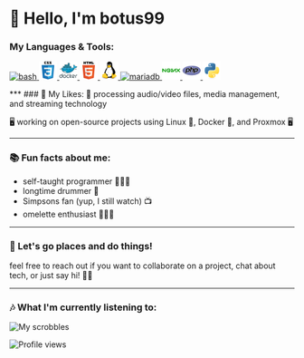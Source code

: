 # 👋 Hello, I'm botus99

### My Languages & Tools:
<p align="left"> <a href="https://www.gnu.org/software/bash/" target="_blank" rel="noreferrer"> <img src="https://www.vectorlogo.zone/logos/gnu_bash/gnu_bash-icon.svg" alt="bash" width="32" height="32"/> </a> <a href="https://www.w3schools.com/css/" target="_blank" rel="noreferrer"> <img src="https://raw.githubusercontent.com/devicons/devicon/master/icons/css3/css3-original-wordmark.svg" alt="css3" width="32" height="32"/> </a> <a href="https://www.docker.com/" target="_blank" rel="noreferrer"> <img src="https://raw.githubusercontent.com/devicons/devicon/master/icons/docker/docker-original-wordmark.svg" alt="docker" width="32" height="32"/> </a> <a href="https://www.w3.org/html/" target="_blank" rel="noreferrer"> <img src="https://raw.githubusercontent.com/devicons/devicon/master/icons/html5/html5-original-wordmark.svg" alt="html5" width="32" height="32"/> </a> <a href="https://www.linux.org/" target="_blank" rel="noreferrer"> <img src="https://raw.githubusercontent.com/devicons/devicon/master/icons/linux/linux-original.svg" alt="linux" width="32" height="32"/> </a> <a href="https://mariadb.org/" target="_blank" rel="noreferrer"> <img src="https://www.vectorlogo.zone/logos/mariadb/mariadb-icon.svg" alt="mariadb" width="32" height="32"/> </a> <a href="https://www.nginx.com" target="_blank" rel="noreferrer"> <img src="https://raw.githubusercontent.com/devicons/devicon/master/icons/nginx/nginx-original.svg" alt="nginx" width="32" height="32"/> </a> <a href="https://www.php.net" target="_blank" rel="noreferrer"> <img src="https://raw.githubusercontent.com/devicons/devicon/master/icons/php/php-original.svg" alt="php" width="32" height="32"/> </a> <a href="https://www.python.org" target="_blank" rel="noreferrer"> <img src="https://raw.githubusercontent.com/devicons/devicon/master/icons/python/python-original.svg" alt="python" width="32" height="32"/> </a> </p>
***
### 🤩 My Likes:
📼 processing audio/video files, media management, and streaming technology

🖥️ working on open-source projects using Linux 🐧, Docker 🐳, and Proxmox 🖥
***
### 📚 Fun facts about me:
* self-taught programmer 👨🏻‍💻
* longtime drummer 🥁
* Simpsons fan (yup, I still watch) 📺
* omelette enthusiast 👨🏽‍🍳
***
### 🤝 Let's go places and do things!
feel free to reach out if you want to collaborate on a project, chat about tech, or just say hi! 👯‍♂️
***
### 🎶 What I'm currently listening to:
![My scrobbles](https://lastfm-recently-played.vercel.app/api?user=botus99)

<!---  [![GitHub commits](https://badgen.net/github/commits/Naereen/Strapdown.js)](https://GitHub.com/Naereen/StrapDown.js/commit/)  --->
![Profile views](https://komarev.com/ghpvc/?username=botus99&label=profile%20views&color=800000&style=flat)
<!---
botus99/botus99 is a ✨ special ✨ repository because its `README.md` (this file) appears on your GitHub profile.
You can click the Preview link to take a look at your changes.
--->
